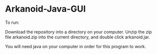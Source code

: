 # Arkanoid-Java-GUI

To run:

Download the repository into a directory on your computer. Unzip the zip file arkanoid.zip into the current directory, 
and double click arkanoid.jar.

You will need java on your computer in order for this program to work.
